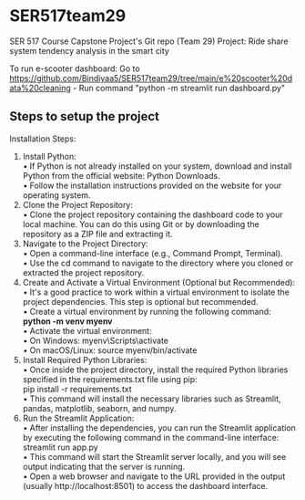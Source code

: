 # SER517team29
SER 517 Course Capstone Project's Git repo (Team 29)
Project: Ride share system tendency analysis in the smart city

To run e-scooter dashboard:
Go to https://github.com/Bindiyaa5/SER517team29/tree/main/e%20scooter%20data%20cleaning - Run command "python -m streamlit run dashboard.py"


## Steps to setup the project

Installation Steps:
1.	Install Python:
<br>  •	If Python is not already installed on your system, download and install Python from the official website: Python Downloads. 
<br>  •	Follow the installation instructions provided on the website for your operating system. 
2.	Clone the Project Repository:
<br>  •	Clone the project repository containing the dashboard code to your local machine. You can do this using Git or by downloading the repository as a ZIP file and extracting it.
3.	Navigate to the Project Directory:
<br>  •	Open a command-line interface (e.g., Command Prompt, Terminal).
<br>•	Use the cd command to navigate to the directory where you cloned or extracted the project repository.
4.	Create and Activate a Virtual Environment (Optional but Recommended):
<br>  •	It's a good practice to work within a virtual environment to isolate the project dependencies. This step is optional but recommended.
<br>  •	Create a virtual environment by running the following command:
<br>  <b>    python -m venv myenv </b>
<br>  •	Activate the virtual environment:
<br>  •	On Windows: myenv\Scripts\activate 
<br>  •	On macOS/Linux: source myenv/bin/activate
5.	Install Required Python Libraries:
<br>  •	Once inside the project directory, install the required Python libraries specified in the requirements.txt file using pip: 
<br> </b>  pip install -r requirements.txt 
<br>  •	This command will install the necessary libraries such as Streamlit, pandas, matplotlib, seaborn, and numpy.
6.	Run the Streamlit Application:
<br>  •	After installing the dependencies, you can run the Streamlit application by executing the following command in the command-line interface:
<br> </b>     streamlit run app.py 
<br>  •	This command will start the Streamlit server locally, and you will see output indicating that the server is running.
<br>  •	Open a web browser and navigate to the URL provided in the output (usually http://localhost:8501) to access the dashboard interface.


